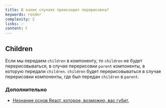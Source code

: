 ```yaml
---
title: В каких случаях происходит перерисовка?
keywords: render
complexity: 2
links: ✅
content: ❗
---
```


## Children

Если мы передаем `children` в компоненту, то `children` не будет перерисовываться, в случае перерисовки `parent` компоненты, в которую передали `children`. `children` будет перерисовываться в случае перерисовки компоненты, где был передан `children` в `parent`.

### Дополнительно
- [Незнание основ React, которое, возможно, вас губит](https://habr.com/ru/company/plarium/blog/426197/),
